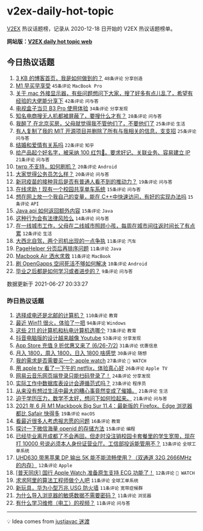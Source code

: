 # v2ex-daily-hot-topic

[V2EX](https://www.v2ex.com/) 热议话题榜，记录从 2020-12-18 日开始的 V2EX 热议话题榜单。

**网站版：[V2EX daily hot topic web](https://boojack.github.io/v2ex-daily-hot-topic-web/)**

## 今日热议话题

<!-- TODAY BEGIN -->

1. [3 KB 的博客首页，我是如何做到的？](https://www.v2ex.com/t/786028) `48条评论` `分享创造`
1. [M1 早买早享受](https://www.v2ex.com/t/786045) `45条评论` `MacBook Pro`
1. [关于 mac 外接显示器，有些问题想问下大家，搜了好多有点儿乱了，希望有经验的大佬能分享下](https://www.v2ex.com/t/786015) `42条评论` `问与答`
1. [电视盒子当贝 B3 Pro 使用体验](https://www.v2ex.com/t/786036) `34条评论` `分享发现`
1. [知名电商搜无人机都被屏蔽了，要搜什么才有？](https://www.v2ex.com/t/786069) `28条评论` `问与答`
1. [我醉了 在北京买房，父母就觉得我不管他们了，不要他们了](https://www.v2ex.com/t/786073) `25条评论` `生活`
1. [有人复制了我的 MIT 开源项目并删除了所有与我相关的信息，支支招](https://www.v2ex.com/t/786099) `25条评论` `问与答`
1. [结婚和爱情有关系吗](https://www.v2ex.com/t/786038) `22条评论` `知乎`
1. [给产品起个好名字，被采纳 100 红包🧧。要求好记、关联业务、容易建立 IP](https://www.v2ex.com/t/786085) `21条评论` `问与答`
1. [twrp 不支持，如何刷机？](https://www.v2ex.com/t/786086) `20条评论` `Android`
1. [大家觉得公务员怎么样？](https://www.v2ex.com/t/786066) `20条评论` `问与答`
1. [新冠疫苗的接种背后是否有普通人看不到的推动力？](https://www.v2ex.com/t/786113) `19条评论` `问与答`
1. [在线求助！现有一个校园共享单车系统](https://www.v2ex.com/t/786082) `15条评论` `问与答`
1. [想在网上放一个我自己的变量，能在 C++中快速访问，有好的实现办法吗](https://www.v2ex.com/t/786052) `15条评论` `API`
1. [Java api 如何返回额外内容](https://www.v2ex.com/t/786021) `15条评论` `Java`
1. [这种行为会有法律风险么](https://www.v2ex.com/t/786067) `14条评论` `问与答`
1. [在一线城市工作，父母在二线城市照顾小孩，每周在城市间往返时间长了有点累](https://www.v2ex.com/t/786093) `12条评论` `生活`
1. [大西北自驾，两个司机出现的一点争执](https://www.v2ex.com/t/786124) `11条评论` `汽车`
1. [PageHelper 分页后再排序问题](https://www.v2ex.com/t/786110) `11条评论` `Java`
1. [Macbook Air 洒水求救](https://www.v2ex.com/t/786097) `11条评论` `MacBook`
1. [刷 OpenGapps 空间死活不够如何解决](https://www.v2ex.com/t/786101) `10条评论` `Android`
1. [毕业之后都是如何学习或者进步的？](https://www.v2ex.com/t/786091) `9条评论` `问与答`

数据更新于 2021-06-27 20:33:27

<!-- TODAY END -->

### 昨日热议话题

<!-- YESTERDAY BEGIN -->

1. [选择成电还是北邮的计算机？](https://www.v2ex.com/t/785907) `110条评论` `教育`
1. [最近 Win11 很火，体验了一把](https://www.v2ex.com/t/785901) `94条评论` `Windows`
1. [这些 211 的计算机和杭电计算机选哪个](https://www.v2ex.com/t/785919) `73条评论` `教育`
1. [抖音电脑版的设计越来越像 Youtube](https://www.v2ex.com/t/785875) `53条评论` `分享发现`
1. [App Store 充值 9 折优惠又来了 (6/26-7/2)](https://www.v2ex.com/t/785955) `31条评论` `优惠信息`
1. [月入 1800，周入 1800，日入 1800 啥感觉](https://www.v2ex.com/t/785996) `30条评论` `随想`
1. [我的需求是否需要买一个 apple watch](https://www.v2ex.com/t/785929) `27条评论` ` WATCH`
1. [用 apple tv 看了一下午的 netflix，体验真心好](https://www.v2ex.com/t/785984) `26条评论` `Apple TV`
1. [网易云音乐网页端登录只能扫码登录了！](https://www.v2ex.com/t/785880) `24条评论` `分享发现`
1. [实际工作中数据库表设计会遵循范式吗？](https://www.v2ex.com/t/785947) `23条评论` `程序员`
1. [从来没有想过生活中最大的糟心事竟然变成了催婚。](https://www.v2ex.com/t/785995) `21条评论` `生活`
1. [迫于学历压力，数学不太好，想问下如何捡起来。](https://www.v2ex.com/t/785874) `21条评论` `问与答`
1. [2021 年 6 月 M1 Mackbook Big Sur 11.4：最新版的 Firefox、Edge 浏览器都比 Safair 快得多](https://www.v2ex.com/t/785915) `19条评论` `macOS`
1. [看最近很多人考虑报志愿的问题](https://www.v2ex.com/t/785997) `16条评论` `教育`
1. [探讨一下微信海量 openid 的存储方法](https://www.v2ex.com/t/785963) `15条评论` `编程`
1. [已经毕业离开成都了不会再回，但走时没注销校园卡套餐里的学生宽带，现在打 10000 号说必须本人身份证营业厅。工信部投诉能管用不？](https://www.v2ex.com/t/785968) `13条评论` `全球工单系统`
1. [UHD630 带黑苹果 DP 输出 5K 能不能流畅使用？（双通道 32G 2666MHz 的内存）](https://www.v2ex.com/t/785998) `12条评论` `Apple`
1. [[普天同庆] 国行 Apple Watch 准备原生支持 ECG 功能了！](https://www.v2ex.com/t/785931) `12条评论` ` WATCH`
1. [求求阿里的算法工程师做个人吧](https://www.v2ex.com/t/786005) `11条评论` `全球工单系统`
1. [新玩具，华为小型万兆 USG 防火墙](https://www.v2ex.com/t/785957) `11条评论` `宽带症候群`
1. [为什么导入浏览器的敏感数据不需要密码？](https://www.v2ex.com/t/785944) `11条评论` `浏览器`
1. [有什么学习维修（电工）的视频？](https://www.v2ex.com/t/785921) `11条评论` `问与答`

<!-- YESTERDAY END -->

---

💡 Idea comes from [justjavac 迷渡](https://github.com/justjavac/)
